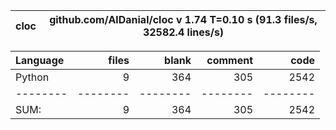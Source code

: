 cloc|github.com/AlDanial/cloc v 1.74  T=0.10 s (91.3 files/s, 32582.4 lines/s)
--- | ---

Language|files|blank|comment|code
:-------|-------:|-------:|-------:|-------:
Python|9|364|305|2542
--------|--------|--------|--------|--------
SUM:|9|364|305|2542
